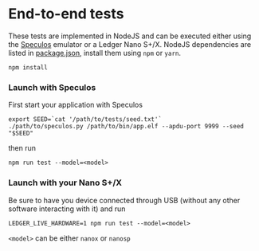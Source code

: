 # End-to-end tests

These tests are implemented in NodeJS and can be executed either using the [Speculos](https://github.com/LedgerHQ/speculos) emulator or a Ledger Nano S+/X.
NodeJS dependencies are listed in [package.json](package.json), install them using `npm` or `yarn`.

```
npm install
```

### Launch with Speculos

First start your application with Speculos

```
export SEED=`cat '/path/to/tests/seed.txt'`
./path/to/speculos.py /path/to/bin/app.elf --apdu-port 9999 --seed "$SEED"
```

then run

```
npm run test --model=<model>
```

### Launch with your Nano S+/X

Be sure to have you device connected through USB (without any other software interacting with it) and run

```
LEDGER_LIVE_HARDWARE=1 npm run test --model=<model>
```

`<model>` can be either `nanox` or `nanosp`